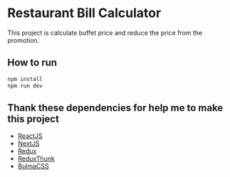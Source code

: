 # Restaurant Bill Calculator
This project is calculate buffet price and reduce the price from the promotion.

## How to run

```bash
npm install
npm run dev
```

## Thank these dependencies for help me to make this project

- [ReactJS](https://reactjs.org/)
- [NextJS](https://github.com/zeit/next.js)
- [Redux](https://github.com/reactjs/react-redux)
- [ReduxThunk](https://github.com/gaearon/redux-thunk)
- [BulmaCSS](https://bulma.io/)
